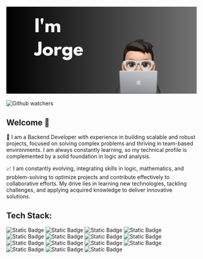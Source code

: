 ![cover](/cover.png)

![Github watchers](https://img.shields.io/github/watchers/jorrgett/jorrgett?style=social)

## Welcome 👋

🎯 I am a Backend Developer with experience in building scalable and robust projects, focused on solving complex problems and thriving in team-based environments. I am always constantly learning, so my technical profile is complemented by a solid foundation in logic and analysis.

📈 I am constantly evolving, integrating skills in logic, mathematics, and problem-solving to optimize projects and contribute effectively to collaborative efforts. My drive lies in learning new technologies, tackling challenges, and applying acquired knowledge to deliver innovative solutions.

## Tech Stack:
![Static Badge](https://img.shields.io/badge/Sequelize-blue?logo=sequelize)
![Static Badge](https://img.shields.io/badge/Firebase-orange?logo=firebase)
![Static Badge](https://img.shields.io/badge/FastAPI-green?logo=fastapi)
![Static Badge](https://img.shields.io/badge/TensorFlow-white?logo=tensorflow)
![Static Badge](https://img.shields.io/badge/Docker-skyblue?logo=docker)
![Static Badge](https://img.shields.io/badge/Python-white?logo=python)
![Static Badge](https://img.shields.io/badge/PHP-purple?logo=php)
![Static Badge](https://img.shields.io/badge/Laravel-red?logo=laravel)
![Static Badge](https://img.shields.io/badge/SQL-black?logo=sql)
![Static Badge](https://img.shields.io/badge/PostgreSQL-skyblue?logo=postgresql)
![Static Badge](https://img.shields.io/badge/SpringBoot-lightgreen?logo=springboot)
![Static Badge](https://img.shields.io/badge/KarateLabs-black?logo=karate)
![Static Badge](https://img.shields.io/badge/HTML5-orange?logo=html5)
![Static Badge](https://img.shields.io/badge/CSS3-blue?logo=css3)
![Static Badge](https://img.shields.io/badge/JavaScript-yellow?logo=javascript)